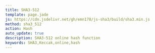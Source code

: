 ```yaml
---
title: SHA3-512
template: page.jade
js: https://cdn.jsdelivr.net/gh/emn178/js-sha3/build/sha3.min.js
method: sha3_512
action: Hash
auto_update: true
description: SHA3-512 online hash function
keywords: SHA3,Keccak,online,hash
---
```

